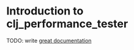 # Introduction to clj_performance_tester

TODO: write [great documentation](http://jacobian.org/writing/what-to-write/)
